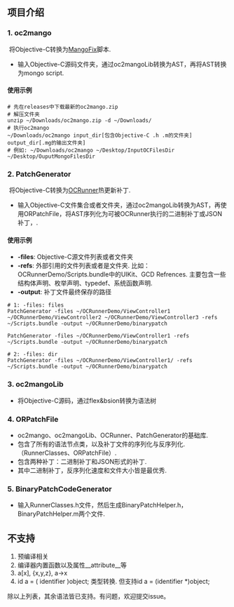 ## 项目介绍

### 1. oc2mango

​	将Objective-C转换为[MangoFix](https://github.com/YPLiang19/Mango)脚本.

* 输入Objective-C源码文件夹，通过oc2mangoLib转换为AST，再将AST转换为mongo script.

#### 使用示例

```shell
# 先在releases中下载最新的oc2mango.zip
# 解压文件夹
unzip ~/Downloads/oc2mango.zip -d ~/Downloads/
# 执行oc2mango
~/Downloads/oc2mango input_dir[包含Objective-C .h .m的文件夹] output_dir[.mg的输出文件夹]
# 例如: ~/Downloads/oc2mango ~/Desktop/InputOCFilesDir ~/Desktop/OuputMongoFilesDir
```
### 2. PatchGenerator

​	将Objective-C转换为[OCRunner](https://github.com/SilverFruity/OCRunner)热更新补丁.

* 输入Objective-C文件集合或者文件夹，通过oc2mangoLib转换为AST，再使用ORPatchFile，将AST序列化为可被OCRunner执行的二进制补丁或JSON补丁，.

#### 使用示例

* **-files**: Objective-C源文件列表或者文件夹
* **-refs**: 外部引用的文件列表或者是文件夹. 比如：OCRunnerDemo/Scripts.bundle中的UIKit、GCD Refrences.  主要包含一些结构体声明、枚举声明、typedef、系统函数声明.
* **-output**:  补丁文件最终保存的路径

```shell
# 1: -files: files
PatchGenerator -files ~/OCRunnerDemo/ViewController1 ~/OCRunnerDemo/ViewController2 ~/OCRunnerDemo/ViewController3 -refs  ~/Scripts.bundle -output ~/OCRunnerDemo/binarypatch

PatchGenerator -files ~/OCRunnerDemo/ViewController1 -refs  ~/Scripts.bundle -output ~/OCRunnerDemo/binarypatch

# 2: -files: dir
PatchGenerator -files ~/OCRunnerDemo/ViewController1/ -refs ~/Scripts.bundle -output ~/OCRunnerDemo/binarypatch

```

### 3. oc2mangoLib

* 将Objective-C源码，通过flex&bsion转换为语法树

### 4. ORPatchFile

* oc2mango、oc2mangoLib、OCRunner、PatchGenerator的基础库.
* 包含了所有的语法节点类，以及补丁文件的序列化与反序列化. （RunnerClasses、ORPatchFile）.
* 包含两种补丁：二进制补丁和JSON形式的补丁. 
* 其中二进制补丁，反序列化速度和文件大小皆是最优秀.


### 5. BinaryPatchCodeGenerator

* 输入RunnerClasses.h文件，然后生成BinaryPatchHelper.h，BinaryPatchHelper.m两个文件.

## 不支持

1. 预编译相关
2. 编译器内置函数以及属性__attribute__等
3. a[x], {x,y,z}, a->x
4. id a = ( identifier )object; 类型转换. 但支持id a =  (identifier *)object;

除以上列表，其余语法皆已支持。有问题，欢迎提交issue。
